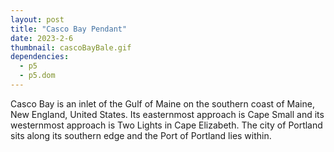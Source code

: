 ```yaml
---
layout: post
title: "Casco Bay Pendant"
date: 2023-2-6
thumbnail: cascoBayBale.gif
dependencies:
  - p5
  - p5.dom
---
```


<div id="simple-sketch-holder">
    <script type="text/javascript" src="sketch.js"></script>
</div>

Casco Bay is an inlet of the Gulf of Maine on the southern coast of Maine, New England, United States. Its easternmost approach is Cape Small and its westernmost approach is Two Lights in Cape Elizabeth. The city of Portland sits along its southern edge and the Port of Portland lies within.
